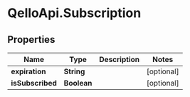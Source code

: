 # QelloApi.Subscription

## Properties
Name | Type | Description | Notes
------------ | ------------- | ------------- | -------------
**expiration** | **String** |  | [optional] 
**isSubscribed** | **Boolean** |  | [optional] 


